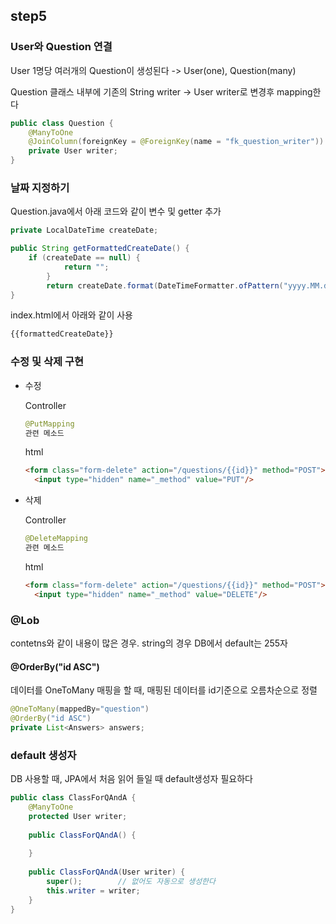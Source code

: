 ## step5



### User와 Question 연결

User 1명당 여러개의 Question이 생성된다 -> User(one), Question(many)

Question 클래스 내부에 기존의 String writer -> User writer로 변경후 mapping한다

```java
public class Question {
    @ManyToOne
	@JoinColumn(foreignKey = @ForeignKey(name = "fk_question_writer"))
	private User writer;
}
```



### 날짜 지정하기

Question.java에서 아래 코드와 같이 변수 및 getter 추가

```java
private LocalDateTime createDate;

public String getFormattedCreateDate() {
    if (createDate == null) {
			return "";
		}
		return createDate.format(DateTimeFormatter.ofPattern("yyyy.MM.dd HH:mm:ss"));
}
```



index.html에서 아래와 같이 사용

```html
{{formattedCreateDate}}
```



### 수정 및 삭제 구현

* 수정

  Controller

  ```java
  @PutMapping
  관련 메소드
  ```

  html

  ```html
  <form class="form-delete" action="/questions/{{id}}" method="POST">
  	<input type="hidden" name="_method" value="PUT"/>
  ```



* 삭제

  Controller

  ```java
  @DeleteMapping
  관련 메소드
  ```

  html

  ```html
  <form class="form-delete" action="/questions/{{id}}" method="POST">
  	<input type="hidden" name="_method" value="DELETE"/>
  ```



### @Lob

contetns와 같이 내용이 많은 경우. string의 경우 DB에서 default는 255자



####  @OrderBy("id ASC")

데이터를 OneToMany 매핑을 할 때, 매핑된 데이터를 id기준으로 오름차순으로 정렬

```java
@OneToMany(mappedBy="question")
@OrderBy("id ASC")
private List<Answers> answers;
```



### default 생성자

DB 사용할 때, JPA에서 처음 읽어 들일 때 default생성자 필요하다

```java
public class ClassForQAndA {
	@ManyToOne
	protected User writer;
	
	public ClassForQAndA() {
		
	}
	
	public ClassForQAndA(User writer) {
        super();		// 없어도 자동으로 생성한다
		this.writer = writer;
	}
}
```



